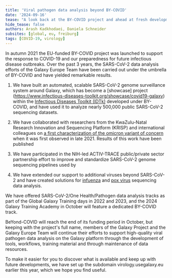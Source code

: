 ```yaml
---
title: 'Viral pathogen data analysis beyond BY-COVID'
date: '2024-09-16'
tease: "A look back at the BY-COVID project and ahead at fresh developments"
hide_tease: false
authors: Arash Kadkhodaei, Daniela Schneider 
subsites: [global, eu, freiburg]
tags: [COVID-19, virology]
---
```


In autumn 2021 the EU-funded BY-COVID project was launched to support the response to COVID-19 and our preparedness for future infectious disease outbreaks. Over the past 3 years, the SARS-CoV-2 data analysis efforts of the Galaxy Europe Team have been carried out under the umbrella of BY-COVID and have yielded remarkable results.

1. We have built an automated, scalable SARS-CoV-2 genome surveillance system around Galaxy, which has become a [showcase] project (https://www.infectious-diseases-toolkit.org/showcase/covid19-galaxy) within the [Infectious Diseases Toolkit (IDTk)](https://www.infectious-diseases-toolkit.org/) developed under BY-COVID, and have used it to analyze nearly 500,000 public SARS-CoV-2 sequencing datasets.

2. We have collaborated with researchers from the KwaZulu-Natal Research Innovation and Sequencing Platform (KRISP) and international colleagues on [a first characterization of the omicron variant of concern](https://galaxyproject.org/news/2021-11-29-omicron-and-galaxy/) when it was first observed in late 2021. Results of this work have been published

3. We have participated in the NIH-led ACTIV-TRACE public/private sector partnership effort to improve and standardize SARS-CoV-2 genome sequencing pipelines used by 

4. We have extended our support to additional viruses beyond SARS-CoV-2 and have created solutions for [infuenza](https://usegalaxy.eu/published/page?id=a04ab8d6ecb698fa) and [pox virus](https://usegalaxy.eu/published/page?id=9172077f52d9d49f) sequencing data analysis.

We have offered SARS-CoV-2/One Health/Pathogen data analysis tracks as part of the Global Galaxy Training days in 2022 and 2023, and the 2024 Galaxy Training Academy in October will feature a dedicated BY-COVID track.

BeYond-COVID will reach the end of its funding period in October, but keeping with the project's full name, members of the Galaxy Project and the Galaxy Europe Team will continue their efforts to support high-quality viral pathogen data analysis on the Galaxy platform through the development of tools, workflows, training material and through maintenance of data resources.

To make it easier for you to discover what is available and keep up with future developments, we have set up the subdomain virology.usegalaxy.eu earlier this year, which we hope you find useful.
